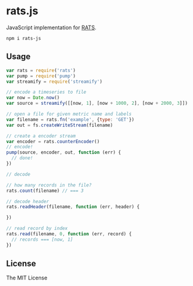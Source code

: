 # rats.js

JavaScript implementation for [RATS](https://github.com/random-access-timeseries/spec).

`npm i rats-js`

## Usage

```js
var rats = require('rats')
var pump = require('pump')
var streamify = require('streamify')

// encode a timeseries to file
var now = Date.now()
var source = streamify([[now, 1], [now + 1000, 2], [now + 2000, 3]])

// open a file for given metric name and labels
var filename = rats.fn('example', {type: 'GET'})
var out = fs.createWriteStream(filename)

// create a encoder stream
var encoder = rats.counterEncoder()
// encode!
pump(source, encoder, out, function (err) {
  // done!
})

// decode

// how many records in the file?
rats.count(filename) // === 3

// decode header
rats.readHeader(filename, function (err, header) {

})

// read record by index
rats.read(filename, 0, function (err, record) {
  // records === [now, 1]
})
```

## License

The MIT License
